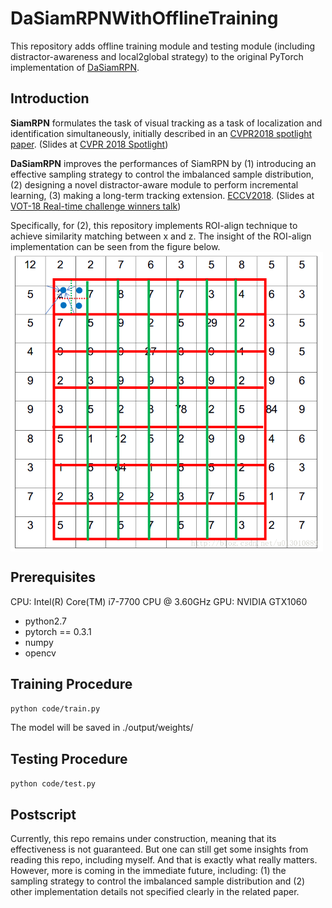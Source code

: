 # DaSiamRPNWithOfflineTraining

This repository adds offline training module and testing module (including distractor-awareness and local2global strategy) to the original PyTorch implementation of [DaSiamRPN](https://github.com/foolwood/DaSiamRPN).

## Introduction

**SiamRPN** formulates the task of visual tracking as a task of localization and identification simultaneously, initially described in an [CVPR2018 spotlight paper](http://openaccess.thecvf.com/content_cvpr_2018/papers/Li_High_Performance_Visual_CVPR_2018_paper.pdf). (Slides at [CVPR 2018 Spotlight](https://drive.google.com/open?id=1OGIOUqANvYfZjRoQfpiDqhPQtOvPCpdq))

**DaSiamRPN** improves the performances of SiamRPN by (1) introducing an effective sampling strategy to control the imbalanced sample distribution, (2) designing a novel distractor-aware module to perform incremental learning, (3) making a long-term tracking extension. [ECCV2018](https://arxiv.org/pdf/1808.06048.pdf). (Slides at [VOT-18 Real-time challenge winners talk](https://drive.google.com/open?id=1dsEI2uYHDfELK0CW2xgv7R4QdCs6lwfr))

Specifically, for (2), this repository implements ROI-align technique to achieve similarity matching between x and z. The insight of the ROI-align implementation can be seen from the figure below.
<img src="./ext/roi-align.png" width="500" hegiht="1000" align=center />

## Prerequisites

CPU: Intel(R) Core(TM) i7-7700 CPU @ 3.60GHz
GPU: NVIDIA GTX1060

- python2.7
- pytorch == 0.3.1
- numpy
- opencv

## Training Procedure
`python code/train.py`

The model will be saved in ./output/weights/

## Testing Procedure
`python code/test.py`

## Postscript
Currently, this repo remains under construction, meaning that its effectiveness is not guaranteed. But one can still get some insights from reading this repo, including myself. And that is exactly what really matters. However, more is coming in the immediate future, including: (1) the sampling strategy to control the imbalanced sample distribution and (2) other implementation details not specified clearly in the related paper.

